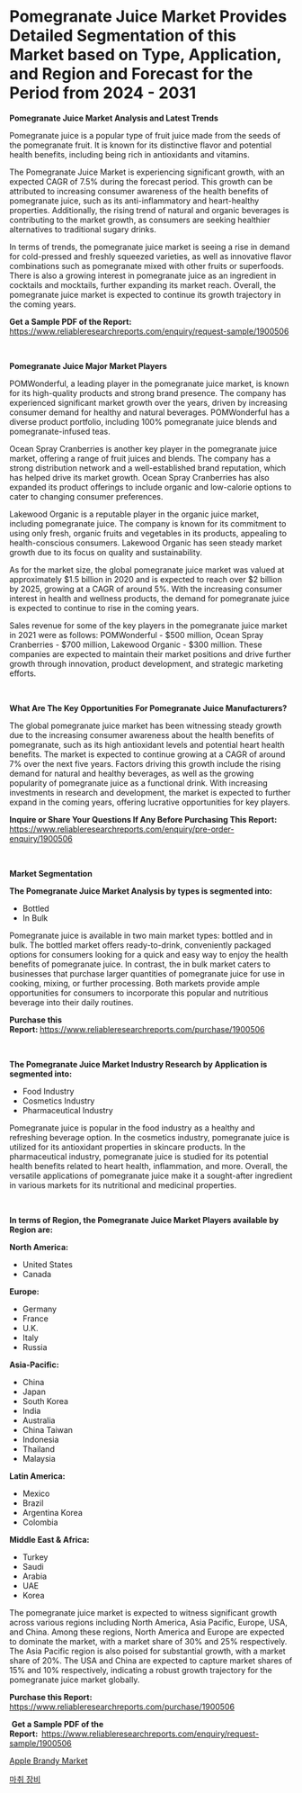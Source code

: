 <p><h1>Pomegranate Juice Market Provides Detailed Segmentation of this Market based on Type, Application, and Region and Forecast for the Period from 2024 - 2031</h1></p><p><strong>Pomegranate Juice Market Analysis and Latest Trends</strong></p>
<p><p>Pomegranate juice is a popular type of fruit juice made from the seeds of the pomegranate fruit. It is known for its distinctive flavor and potential health benefits, including being rich in antioxidants and vitamins.</p><p>The Pomegranate Juice Market is experiencing significant growth, with an expected CAGR of 7.5% during the forecast period. This growth can be attributed to increasing consumer awareness of the health benefits of pomegranate juice, such as its anti-inflammatory and heart-healthy properties. Additionally, the rising trend of natural and organic beverages is contributing to the market growth, as consumers are seeking healthier alternatives to traditional sugary drinks.</p><p>In terms of trends, the pomegranate juice market is seeing a rise in demand for cold-pressed and freshly squeezed varieties, as well as innovative flavor combinations such as pomegranate mixed with other fruits or superfoods. There is also a growing interest in pomegranate juice as an ingredient in cocktails and mocktails, further expanding its market reach. Overall, the pomegranate juice market is expected to continue its growth trajectory in the coming years.</p></p>
<p><strong>Get a Sample PDF of the Report:&nbsp;</strong> <a href="https://www.reliableresearchreports.com/enquiry/request-sample/1900506">https://www.reliableresearchreports.com/enquiry/request-sample/1900506</a></p>
<p>&nbsp;</p>
<p><strong>Pomegranate Juice Major Market Players</strong></p>
<p><p>POMWonderful, a leading player in the pomegranate juice market, is known for its high-quality products and strong brand presence. The company has experienced significant market growth over the years, driven by increasing consumer demand for healthy and natural beverages. POMWonderful has a diverse product portfolio, including 100% pomegranate juice blends and pomegranate-infused teas.</p><p>Ocean Spray Cranberries is another key player in the pomegranate juice market, offering a range of fruit juices and blends. The company has a strong distribution network and a well-established brand reputation, which has helped drive its market growth. Ocean Spray Cranberries has also expanded its product offerings to include organic and low-calorie options to cater to changing consumer preferences.</p><p>Lakewood Organic is a reputable player in the organic juice market, including pomegranate juice. The company is known for its commitment to using only fresh, organic fruits and vegetables in its products, appealing to health-conscious consumers. Lakewood Organic has seen steady market growth due to its focus on quality and sustainability.</p><p>As for the market size, the global pomegranate juice market was valued at approximately $1.5 billion in 2020 and is expected to reach over $2 billion by 2025, growing at a CAGR of around 5%. With the increasing consumer interest in health and wellness products, the demand for pomegranate juice is expected to continue to rise in the coming years.</p><p>Sales revenue for some of the key players in the pomegranate juice market in 2021 were as follows: POMWonderful - $500 million, Ocean Spray Cranberries - $700 million, Lakewood Organic - $300 million. These companies are expected to maintain their market positions and drive further growth through innovation, product development, and strategic marketing efforts.</p></p>
<p>&nbsp;</p>
<p><strong>What Are The Key Opportunities For Pomegranate Juice Manufacturers?</strong></p>
<p><p>The global pomegranate juice market has been witnessing steady growth due to the increasing consumer awareness about the health benefits of pomegranate, such as its high antioxidant levels and potential heart health benefits. The market is expected to continue growing at a CAGR of around 7% over the next five years. Factors driving this growth include the rising demand for natural and healthy beverages, as well as the growing popularity of pomegranate juice as a functional drink. With increasing investments in research and development, the market is expected to further expand in the coming years, offering lucrative opportunities for key players.</p></p>
<p><strong>Inquire or Share Your Questions If Any Before Purchasing This Report:</strong> <a href="https://www.reliableresearchreports.com/enquiry/pre-order-enquiry/1900506">https://www.reliableresearchreports.com/enquiry/pre-order-enquiry/1900506</a></p>
<p>&nbsp;</p>
<p><strong>Market Segmentation</strong></p>
<p><strong>The Pomegranate Juice Market Analysis by types is segmented into:</strong></p>
<p><ul><li>Bottled</li><li>In Bulk</li></ul></p>
<p><p>Pomegranate juice is available in two main market types: bottled and in bulk. The bottled market offers ready-to-drink, conveniently packaged options for consumers looking for a quick and easy way to enjoy the health benefits of pomegranate juice. In contrast, the in bulk market caters to businesses that purchase larger quantities of pomegranate juice for use in cooking, mixing, or further processing. Both markets provide ample opportunities for consumers to incorporate this popular and nutritious beverage into their daily routines.</p></p>
<p><strong>Purchase this Report:&nbsp;</strong><a href="https://www.reliableresearchreports.com/purchase/1900506">https://www.reliableresearchreports.com/purchase/1900506</a></p>
<p>&nbsp;</p>
<p><strong>The Pomegranate Juice Market Industry Research by Application is segmented into:</strong></p>
<p><ul><li>Food Industry</li><li>Cosmetics Industry</li><li>Pharmaceutical Industry</li></ul></p>
<p><p>Pomegranate juice is popular in the food industry as a healthy and refreshing beverage option. In the cosmetics industry, pomegranate juice is utilized for its antioxidant properties in skincare products. In the pharmaceutical industry, pomegranate juice is studied for its potential health benefits related to heart health, inflammation, and more. Overall, the versatile applications of pomegranate juice make it a sought-after ingredient in various markets for its nutritional and medicinal properties.</p></p>
<p>&nbsp;</p>
<p><strong>In terms of Region, the Pomegranate Juice Market Players available by Region are:</strong></p>
<p>
    <p> <strong> North America: </strong>
        <ul>
            <li>United States</li>
            <li>Canada</li>
        </ul>
        </p> 
    <p> <strong> Europe: </strong>
        <ul>
            <li>Germany</li>
            <li>France</li>
            <li>U.K.</li>
            <li>Italy</li>
            <li>Russia</li>
        </ul>
        </p> 
    <p> <strong> Asia-Pacific: </strong>
        <ul>
            <li>China</li>
            <li>Japan</li>
            <li>South Korea</li>
            <li>India</li>
            <li>Australia</li>
            <li>China Taiwan</li>
            <li>Indonesia</li>
            <li>Thailand</li>
            <li>Malaysia</li>
        </ul>
        </p> 
    <p> <strong> Latin America: </strong>
        <ul>
            <li>Mexico</li>
            <li>Brazil</li>
            <li>Argentina Korea</li>
            <li>Colombia</li>
        </ul>
        </p> 
    <p> <strong> Middle East & Africa: </strong>
        <ul>
            <li>Turkey</li>
            <li>Saudi</li>
            <li>Arabia</li>
            <li>UAE</li>
            <li>Korea</li>
        </ul>
    </p>
    </p>
<p><p>The pomegranate juice market is expected to witness significant growth across various regions including North America, Asia Pacific, Europe, USA, and China. Among these regions, North America and Europe are expected to dominate the market, with a market share of 30% and 25% respectively. The Asia Pacific region is also poised for substantial growth, with a market share of 20%. The USA and China are expected to capture market shares of 15% and 10% respectively, indicating a robust growth trajectory for the pomegranate juice market globally.</p></p>
<p><strong>Purchase this Report: </strong><a href="https://www.reliableresearchreports.com/purchase/1900506">https://www.reliableresearchreports.com/purchase/1900506</a></p>
<p>&nbsp;<strong>Get a Sample PDF of the Report:&nbsp;&nbsp;</strong><a href="https://www.reliableresearchreports.com/enquiry/request-sample/1900506">https://www.reliableresearchreports.com/enquiry/request-sample/1900506</a></p>
<p><strong></strong></p>
<p><p><a href="https://github.com/lbird53714/Market-Research-Report-List-4/blob/main/apple-brandy-market.md">Apple Brandy Market</a></p><p><a href="https://github.com/vdhdwjyp90142/Market-Research-Report-List-1/blob/main/834589216189.md">마취 장비</a></p></p>